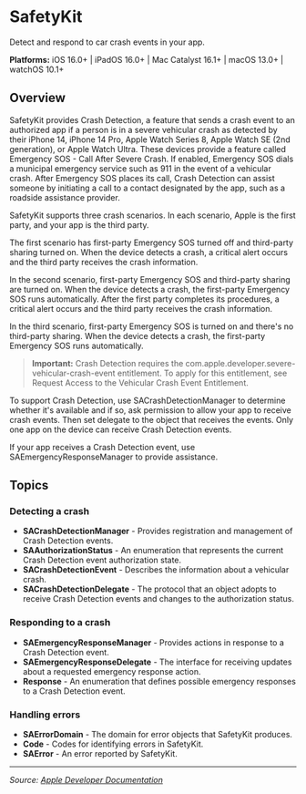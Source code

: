 # SafetyKit

Detect and respond to car crash events in your app.

**Platforms:** iOS 16.0+ | iPadOS 16.0+ | Mac Catalyst 16.1+ | macOS 13.0+ | watchOS 10.1+

## Overview

SafetyKit provides Crash Detection, a feature that sends a crash event to an authorized app if a person is in a severe vehicular crash as detected by their iPhone 14, iPhone 14 Pro, Apple Watch Series 8, Apple Watch SE (2nd generation), or Apple Watch Ultra. These devices provide a feature called Emergency SOS - Call After Severe Crash. If enabled, Emergency SOS dials a municipal emergency service such as 911 in the event of a vehicular crash. After Emergency SOS places its call, Crash Detection can assist someone by initiating a call to a contact designated by the app, such as a roadside assistance provider.

SafetyKit supports three crash scenarios. In each scenario, Apple is the first party, and your app is the third party.

The first scenario has first-party Emergency SOS turned off and third-party sharing turned on. When the device detects a crash, a critical alert occurs and the third party receives the crash information.

In the second scenario, first-party Emergency SOS and third-party sharing are turned on. When the device detects a crash, the first-party Emergency SOS runs automatically. After the first party completes its procedures, a critical alert occurs and the third party receives the crash information.

In the third scenario, first-party Emergency SOS is turned on and there's no third-party sharing. When the device detects a crash, the first-party Emergency SOS runs automatically.

> **Important:** Crash Detection requires the com.apple.developer.severe-vehicular-crash-event entitlement. To apply for this entitlement, see Request Access to the Vehicular Crash Event Entitlement.

To support Crash Detection, use SACrashDetectionManager to determine whether it's available and if so, ask permission to allow your app to receive crash events. Then set delegate to the object that receives the events. Only one app on the device can receive Crash Detection events.

If your app receives a Crash Detection event, use SAEmergencyResponseManager to provide assistance.

## Topics

### Detecting a crash
- **SACrashDetectionManager** - Provides registration and management of Crash Detection events.
- **SAAuthorizationStatus** - An enumeration that represents the current Crash Detection event authorization state.
- **SACrashDetectionEvent** - Describes the information about a vehicular crash.
- **SACrashDetectionDelegate** - The protocol that an object adopts to receive Crash Detection events and changes to the authorization status.

### Responding to a crash
- **SAEmergencyResponseManager** - Provides actions in response to a Crash Detection event.
- **SAEmergencyResponseDelegate** - The interface for receiving updates about a requested emergency response action.
- **Response** - An enumeration that defines possible emergency responses to a Crash Detection event.

### Handling errors
- **SAErrorDomain** - The domain for error objects that SafetyKit produces.
- **Code** - Codes for identifying errors in SafetyKit.
- **SAError** - An error reported by SafetyKit.

---

*Source: [Apple Developer Documentation](https://developer.apple.com/documentation/SafetyKit)*